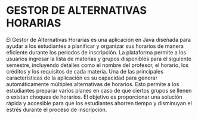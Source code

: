 <h1>GESTOR DE ALTERNATIVAS HORARIAS</h1>
<body>
    El Gestor de Alternativas Horarias es una aplicación en Java diseñada para ayudar a los estudiantes a planificar y organizar sus horarios de manera eficiente durante los periodos de inscripción. La plataforma permite a los usuarios ingresar la lista de materias y grupos disponibles para el siguiente semestre, incluyendo detalles como el nombre del profesor, el horario, los créditos y los requisitos de cada materia.
Una de las principales características de la aplicación es su capacidad para generar automáticamente múltiples alternativas de horarios. Esto permite a los estudiantes preparar varios planes en caso de que ciertos grupos se llenen o existan choques de horarios. El objetivo es proporcionar una solución rápida y accesible para que los estudiantes ahorren tiempo y disminuyan el estrés durante el proceso de inscripción.

</body>
